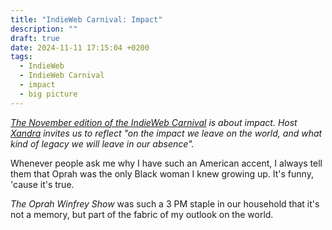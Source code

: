```yaml
---
title: "IndieWeb Carnival: Impact"
description: ""
draft: true
date: 2024-11-11 17:15:04 +0200
tags:
  - IndieWeb
  - IndieWeb Carnival
  - impact
  - big picture
---
```

_[The November edition of the IndieWeb Carnival](https://library.xandra.cc/indieweb-carnival/) is about impact. Host [Xandra](https://xandra.cc/) invites us to reflect "on the impact we leave on the world, and what kind of legacy we will leave in our absence"._

Whenever people ask me why I have such an American accent, I always tell them that Oprah was the only Black woman I knew growing up. It's funny, 'cause it's true.

_The Oprah Winfrey Show_ was such a 3 PM staple in our household that it's not a memory, but part of the fabric of my outlook on the world.